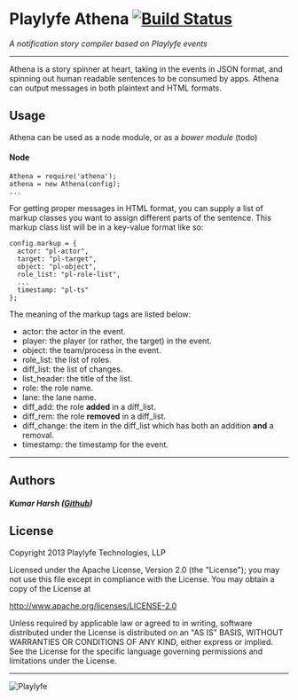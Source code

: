 Playlyfe Athena  [![Build Status](https://travis-ci.org/playlyfe/athena.png?branch=develop)](https://travis-ci.org/playlyfe/athena)
===

*A notification story compiler based on Playlyfe events*

---

Athena is a story spinner at heart, taking in the events in JSON format, and spinning out human readable sentences to be consumed by apps. Athena can output messages in both plaintext and HTML formats.

## Usage

Athena can be used as a node module, or as a *bower module* (todo)

#### Node

    Athena = require('athena');
    athena = new Athena(config);
    ...

For getting proper messages in HTML format, you can supply a list of markup classes you want to assign different parts of the sentence. This markup class list will be in a key-value format like so:

    config.markup = {
      actor: "pl-actor",
      target: "pl-target",
      object: "pl-object",
      role_list: "pl-role-list",
      ...
      timestamp: "pl-ts"
    };

The meaning of the markup tags are listed below:

* actor: the actor in the event.
* player: the player (or rather, the target) in the event.
* object: the team/process in the event.
* role_list: the list of roles.
* diff_list: the list of changes.
* list_header: the title of the list.
* role: the role name.
* lane: the lane name.
* diff_add: the role **added** in a diff_list.
* diff_rem: the role **removed** in a diff_list.
* diff_change: the item in the diff_list which has both an addition **and** a removal.
* timestamp: the timestamp for the event.

---

## Authors

##### Kumar Harsh ([Github](https://github.com/kumarharsh))

## License

Copyright 2013 Playlyfe Technologies, LLP

Licensed under the Apache License, Version 2.0 (the "License");
you may not use this file except in compliance with the License.
You may obtain a copy of the License at

  http://www.apache.org/licenses/LICENSE-2.0

Unless required by applicable law or agreed to in writing, software
distributed under the License is distributed on an "AS IS" BASIS,
WITHOUT WARRANTIES OR CONDITIONS OF ANY KIND, either express or implied.
See the License for the specific language governing permissions and
limitations under the License.

---

![Playlyfe](http://www.playlyfe.com/favicon.ico)

